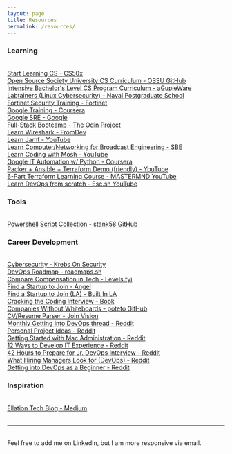 ```yaml
---
layout: page
title: Resources
permalink: /resources/
---
```


### Learning
<br/>
<a href="https://cs50.harvard.edu/x/2020/">Start Learning CS - CS50x</a><br/>
<a href="https://github.com/ossu/computer-science">Open Source Society University CS Curriculum - OSSU GitHub</a><br/>
<a href="http://blog.agupieware.com/2014/06/online-learning-intensive-bachelors.html">Intensive Bachelor's Level CS Program Curriculum - aGupieWare</a><br/>
<a href="https://nps.edu/web/c3o/labtainers">Labtainers (Linux Cybersecurity) - Naval Postgraduate School</a><br/>
<a href="https://www.fortinet.com/training/cybersecurity-professionals?utm_source=blog&utm_campaign=2020-q2-keyword#advanced-training">Fortinet Security Training - Fortinet</a><br/>
<a href="https://www.coursera.org/instructor/google-cloud-training">Google Training - Coursera</a><br/>
<a href="https://landing.google.com/sre/resources/">Google SRE - Google</a><br/>
<a href="https://www.theodinproject.com/dashboard">Full-Stack Bootcamp - The Odin Project</a><br/>
<a href="https://www.fromdev.com/2019/02/best-free-wireshark-tutorials-pdf.html?m=0">Learn Wireshark - FromDev</a><br/>
<a href="https://www.youtube.com/playlist?list=PLlxHm_Px-Ie3OmPPwlFliyBKLGU_dbqtq">Learn Jamf - YouTube</a><br/>
<a href="https://www.sbe.org/sections/store_books_Computers_Networking.php">Learn Computer/Networking for Broadcast Engineering - SBE</a><br/>
<a href="https://www.youtube.com/channel/UCWv7vMbMWH4-V0ZXdmDpPBA">Learn Coding with Mosh - YouTube</a><br/>
<a href="https://www.coursera.org/professional-certificates/google-it-automation?action=enroll&authType=google&completeMode=existingCourseraAccount#courses">Google IT Automation w/ Python - Coursera</a><br/>
<a href="https://www.reddit.com/r/devops/comments/i60526/neat_demo_shows_packer_ansible_terraform_in_a/">Packer + Ansible + Terraform Demo (friendly) - YouTube</a><br/>
<a href="https://www.notion.so/mastermnd/Hoist-Infrastructure-Provisioning-with-Terraform-b3d3433ffd804ac0b99a3a8aef90359f">6-Part Terraform Learning Course - MASTERMND YouTube</a><br/>
<a href="https://www.youtube.com/watch?v=adccZNseZm8&list=PLxYCgfC5WpnsAg5LddfjlidAHJNqRUN14">Learn DevOps from scratch - Esc.sh YouTube</a><br/>

### Tools
<br/>
<a href="https://github.com/stank58/Powershell-Scripts">Powershell Script Collection - stank58 GitHub</a><br/>

### Career Development
<br/>
<a href="https://krebsonsecurity.com/2020/07/thinking-of-a-cybersecurity-career-read-this/">Cybersecurity - Krebs On Security</a> <br/>
<a href="https://roadmap.sh/devops">DevOps Roadmap - roadmaps.sh</a><br/>
<a href="https://www.levels.fyi/">Compare Compensation in Tech - Levels.fyi</a><br/>
<a href="https://angel.co">Find a Startup to Join - Angel</a><br/>
<a href="https://www.builtinla.com/">Find a Startup to Join (LA) - Built In LA</a><br/>
<a href="http://www.crackingthecodinginterview.com/">Cracking the Coding Interview - Book</a><br/>
<a href="https://github.com/poteto/hiring-without-whiteboards">Companies Without Whiteboards - poteto GitHub</a><br/>
<a href="https://www.joinvision.com/en/products/cvlizer/">CV/Resume Parser - Join Vision</a><br/>
<a href="https://www.reddit.com/r/devops/search/?q=%22Monthly+%27Getting+into+DevOps%27+thread%22&sort=new&restrict_sr=on&t=all">Monthly Getting into DevOps thread - Reddit</a><br/>
<a href="https://www.reddit.com/r/devops/comments/9qw4yb/personal_projects_for_learning_these_devops_tools/">Personal Project Ideas - Reddit</a><br/>
<a href="https://www.reddit.com/r/sysadmin/comments/3i4ht9/getting_started_with_mac_administration/">Getting Started with Mac Administration - Reddit</a><br/>
<a href="https://www.reddit.com/r/ITCareerQuestions/comments/9sqv07/12_ways_to_develop_it_experience/">12 Ways to Develop IT Experience - Reddit</a><br/>
<a href="https://www.reddit.com/r/devops/comments/9f2k23/42_hours_until_jr_devops_engineer_interview_how/">42 Hours to Prepare for Jr. DevOps Interview - Reddit</a><br/>
<a href="https://www.reddit.com/r/devops/comments/9iibuu/hiring_managers_what_do_you_want_our_resumes_to/">What Hiring Managers Look for (DevOps) - Reddit</a><br/>
<a href="https://www.reddit.com/r/devops/comments/hodo2k/another_take_on_getting_into_devops_as_a_beginner/">Getting into DevOps as a Beginner - Reddit</a><br/>

### Inspiration
<br/>
<a href="https://medium.com/ellation-tech">Ellation Tech Blog - Medium</a><br/>

<br/>
<hr/>
<br/>
<span class="contacticon center">
	<a href="mailto:Business@ThatMike.com"><i class="fa fa-envelope-square"></i></a>
<!--	<a href="https://github.com" target="_blank"><i class="fa fa-github-square"></i></a> -->
	<a href="https://www.linkedin.com/in/formationtechnology" target="_blank"><i class="fa fa-linkedin-square"></i></a>
<!--	<a href="http://tumblr.com" target="_blank"><i class="fa fa-tumblr-square"></i></a> -->
	<a href="https://twitter.com/ThatMikeDotCom" target="_blank"><i class="fa fa-twitter-square"></i></a>
</span>

<div class="col three caption">
	Feel free to add me on LinkedIn, but I am more responsive via email.
</div>
